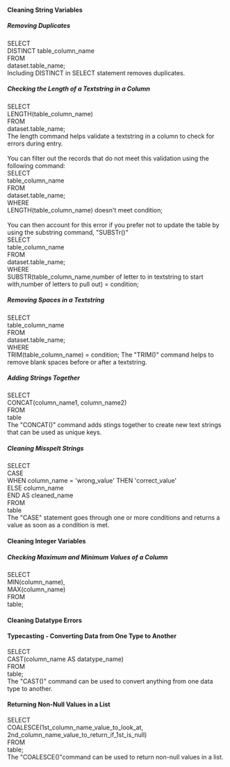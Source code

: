 #### Cleaning String Variables

##### Removing Duplicates
SELECT<br>
 DISTINCT table_column_name<br>
FROM<br>
 dataset.table_name;<br>
Including DISTINCT in SELECT statement removes duplicates.

##### Checking the Length of a Textstring in a Column
SELECT<br>
 LENGTH(table_column_name)<br>
FROM<br>
 dataset.table_name;<br>
The length command helps validate a textstring in a column to check for errors during entry.<br><br>
You can filter out the records that do not meet this validation using the following command:<br>
SELECT<br>
 table_column_name<br>
FROM<br>
 dataset.table_name;<br>
WHERE<br>
 LENGTH(table_column_name) doesn't meet condition;<br><br>
You can then account for this error if you prefer not to update the table by using the substring command, "SUBSTr()"<br>
SELECT<br>
 table_column_name<br>
FROM<br>
 dataset.table_name;<br>
WHERE<br>
 SUBSTR(table_column_name,number of letter to in textstring to start with,number of letters to pull out) = condition;
 
##### Removing Spaces in a Textstring
SELECT<br>
 table_column_name<br>
FROM<br>
 dataset.table_name;<br>
WHERE<br>
 TRIM(table_column_name) = condition;
The "TRIM()" command helps to remove blank spaces before or after a textstring.

##### Adding Strings Together
SELECT<br>
 CONCAT(column_name1, column_name2)<br>
FROM<br>
 table<br>
The "CONCAT()" command adds stings together to create new text strings that can be used as unique keys.

##### Cleaning Misspelt Strings
SELECT<br>
 CASE<br>
  WHEN column_name = 'wrong_value' THEN 'correct_value'<br>
  ELSE column_name<br>
  END AS cleaned_name<br>
FROM<br>
 table<br>
The "CASE" statement goes through one or more conditions and returns a value as soon as a condition is met.


#### Cleaning Integer Variables

##### Checking Maximum and Minimum Values of a Column
SELECT<br>
  MIN(column_name),<br>
  MAX(column_name)<br>
FROM<br>
  table;<br>


#### Cleaning Datatype Errors

#### Typecasting - Converting Data from One Type to Another
SELECT<br>
 CAST(column_name AS datatype_name)<br>
FROM<br>
 table;<br>
The "CAST()" command can be used to convert anything from one data type to another.


#### Returning Non-Null Values in a List
SELECT<br>
 COALESCE(1st_column_name_value_to_look_at, 2nd_column_name_value_to_return_if_1st_is_null)<br>
FROM<br>
 table;<br>
The "COALESCE()"command can be used to return non-null values in a list.
